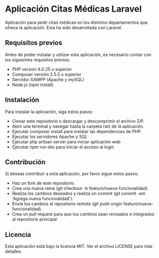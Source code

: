 <h1>Aplicación Citas Médicas Laravel</h1>
Aplicación para pedir citas médicas en los distintos departamentos que ofrece la aplicación. Esta ha sido desarrollada con Laravel.

## Requisitos previos
Antes de poder instalar y utilizar esta aplicación, es necesario contar con los siguientes requisitos previos:
- PHP versión 8.0.25 o superior
- Composer versión 2.5.5 o superior
- Servidor XAMPP (Apache y mySQL)
- Node.js (npm install)

## Instalación
Para instalar la aplicación, siga estos pasos:
- Clonar este repositorio o descargar y descomprimir el archivo ZIP.
- Abrir una terminal y navegar hasta la carpeta raíz de la aplicación.
- Ejecutar composer install para instalar las dependencias de PHP.
- Ejecutar los servidores Apache y SQL
- Ejecutar php artisan server para iniciar aplicación web
- Ejecutar npm run dev para iniciar el acceso al login

## Contribución
Si deseas contribuir a esta aplicación, por favor sigue estos pasos:
- Haz un fork de este repositorio.
- Crea una nueva rama (git checkout -b feature/nueva-funcionalidad).
- Realiza los cambios deseados y realiza un commit (git commit -am 'Agrega nueva funcionalidad').
- Envía tus cambios al repositorio remoto (git push origin feature/nueva-funcionalidad).
- Crea un pull request para que tus cambios sean revisados e integrados al repositorio principal.

## Licencia
Esta aplicación está bajo la licencia MIT. Ver el archivo LICENSE para más detalles.
